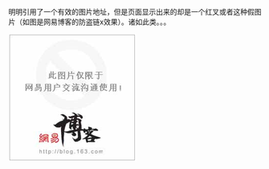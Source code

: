 明明引用了一个有效的图片地址，但是页面显示出来的却是一个红叉或者这种假图片（如图是网易博客的防盗链x效果）。诸如此类。。。

![](/assets/防盗链-2018年02月01日21:38:26.png)



